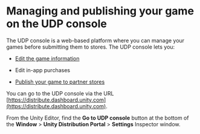 
# Managing and publishing your game on the UDP console

The UDP console is a web-based platform where you can manage your games before submitting them to stores. The UDP console lets you:

* [Edit the game information](Editing-game-info.md)

* Edit in-app purchases

* [Publish your game to partner stores](Publishing-to-stores.md)

You can go to the UDP console via the URL [https://distribute.dashboard.unity.com](https://distribute.dashboard.unity.com). 

From the Unity Editor, find the **Go to UDP console** button at the bottom of the **Window** > **Unity Distribution Portal** > **Settings** Inspector window.
